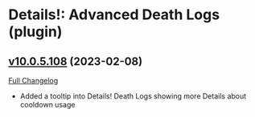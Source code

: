 # Details!: Advanced Death Logs (plugin)

## [v10.0.5.108](https://github.com/Tercioo/AdvancedDeathLogs/tree/v10.0.5.108) (2023-02-08)
[Full Changelog](https://github.com/Tercioo/AdvancedDeathLogs/compare/v10.0.5.107...v10.0.5.108) 

- Added a tooltip into Details! Death Logs showing more Details about cooldown usage  
